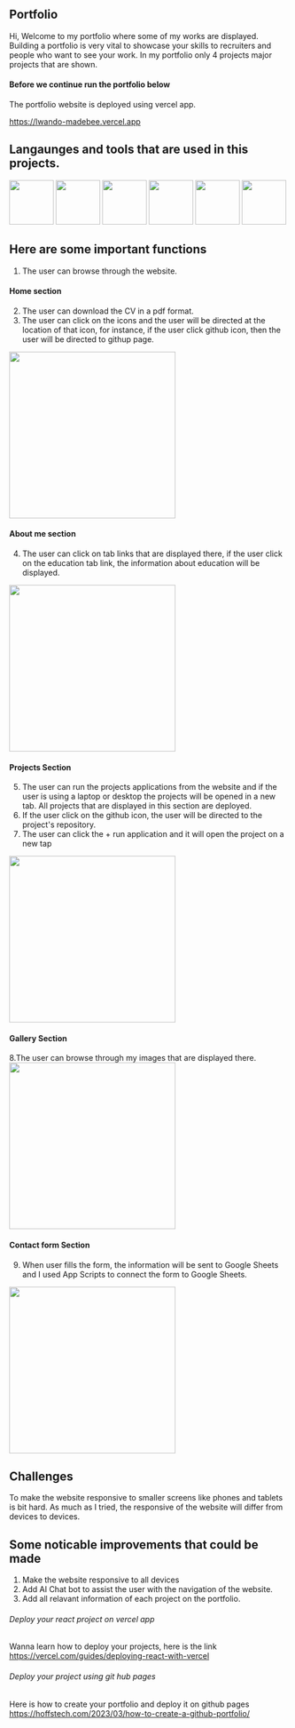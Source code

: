 ## Portfolio
Hi, Welcome to my portfolio where some of my works are displayed. Building a portfolio is very vital to showcase your skills to recruiters and people who want to see your work. In my portfolio only 4 projects major projects that are shown. 

#### Before we continue run the portfolio below

The portfolio website is deployed using vercel app. 

https://lwando-madebee.vercel.app

## Langaunges and tools that are used in this projects. 
<img src="https://github.com/LwandoMadebe/Portfolio/assets/147529941/5ce1fc4a-4af9-4dfa-99c7-5b6b445de3a2" width='80'>
<img src="https://github.com/LwandoMadebe/Portfolio/assets/147529941/3e8a3d62-4217-46bc-8d1b-13cd740308ab" width='80'>
<img src="https://github.com/LwandoMadebe/Portfolio/assets/147529941/8c3f0960-5538-416a-ab6f-db672368bd51" width='80'>
<img src="https://github.com/LwandoMadebe/Portfolio/assets/147529941/ca7bb49c-9c77-437e-aeff-a04a0b04b63d" width='80'>
<img src="https://github.com/LwandoMadebe/Portfolio/assets/147529941/76c1d6ee-abee-426f-b2a9-84e8a2b65fc4" width='80'>
<img src="https://github.com/LwandoMadebe/Portfolio/assets/147529941/268d0b40-4aba-4617-b46c-040ca7a5da92" width='80'>


## Here are some important functions 
1. The user can browse through the website.

#### Home section 
2. The user can download the CV in a pdf format.
3. The user can click on the icons and the user will be directed at the location of that icon, for instance, if the user click github icon, then the user will be directed to githup page.

<img src="https://github.com/LwandoMadebe/Portfolio/assets/147529941/83ee118f-5371-4b99-b793-974b297ca5a2" width='300'>

#### About me section 
4. The user can click on tab links that are displayed there, if the user click on the education tab link, the information about education will be displayed.
<img src="https://github.com/LwandoMadebe/Portfolio/assets/147529941/4f824b44-dfb3-4a70-9dea-f3dbc4d2fd42" width='300'>
   

#### Projects Section
5. The user can run the projects applications from the website and if the user is using a laptop or desktop the projects will be opened in a new tab. All projects that are displayed in this section are deployed.
6. If the user click on the github icon, the user will be directed to the project's repository. 
7. The user can click the + run application and it will open the project on a new tap
<img src="https://github.com/LwandoMadebe/Portfolio/assets/147529941/5250a9f2-f424-420a-adc0-61ad77601182" width='300'>

#### Gallery Section 
8.The user can browse through my images that are displayed there.
<img src="https://github.com/LwandoMadebe/Portfolio/assets/147529941/f34ca36e-9fd4-4677-9996-237d28a4f420" width='300'>
  
#### Contact form Section 
9. When user fills the form, the information will be sent to Google Sheets and I used App Scripts to connect the form to Google Sheets.
<img src="https://github.com/LwandoMadebe/Portfolio/assets/147529941/f160ff64-6ccd-4be8-9a78-3a4683bfd8cb" width='300'>

## Challenges
To make the website responsive to smaller screens like phones and tablets is bit hard. As much as I tried, the responsive of the website will differ from devices to devices.

## Some noticable improvements that could be made
1. Make the website responsive to all devices
2. Add AI Chat bot to assist the user with the navigation of the website.
3. Add all relavant information of each project on the portfolio.

###### Deploy your react project on vercel app

Wanna learn how to deploy your projects, here is the link https://vercel.com/guides/deploying-react-with-vercel

###### Deploy your project using git hub pages 

Here is how to create your portfolio and deploy it on github pages https://hoffstech.com/2023/03/how-to-create-a-github-portfolio/
